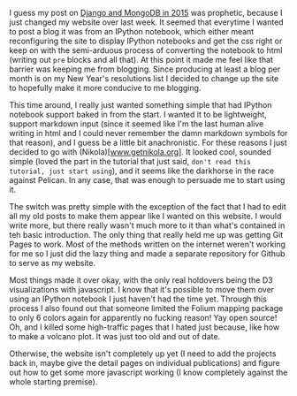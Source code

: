 <!-- 
.. title: Things keep a-changing
.. slug: things-keep-a-changing
.. date: 2015-05-01 08:50:41 UTC-05:00
.. tags: 
.. category: 
.. link: 
.. description: 
.. type: text
-->

I guess my post on [Django and MongoDB in 2015](www.npcompleteheart.com/posts/django-and-mongodb-in-2015) 
was prophetic, because I just changed my website over last week. It seemed that everytime I wanted to post 
a blog it was from an IPython notebook, which either meant reconfiguring the site to display IPython notebooks 
and get the css right or keep on with the semi-arduous process of converting the notebook to html (writing 
out `pre` blocks and all that). At this point it made me feel like that barrier was keeping me from blogging. 
Since producing at least a blog per month is on my New Year's resolutions list I decided to change up the 
site to hopefully make it more conducive to me blogging.

<!-- TEASER_END -->

This time around, I really just wanted something simple that had IPython notebook support baked in
from the start. I wanted it to be lightweight, support markdown input (since it seemed like I'm the
last human alive writing in html and I could never remember the damn markdown symbols for that
reason), and I guess be a little bit anachronistic. For these reasons I just decided to go with
(Nikola)[www.getnikola.org]. It looked cool, sounded simple (loved the part in the tutorial that
just said, `don't read this tutorial, just start using`), and it seems like the darkhorse in the
race against Pelican. In any case, that was enough to persuade me to start using it.

The switch was pretty simple with the exception of the fact that I had to edit all my old posts to
make them appear like I wanted on this website. I would write more, but there really wasn't much
more to it than what's contained in teh basic introduction. The only thing that really held me up
was getting Git Pages to work. Most of the methods written on the internet weren't working for me
so I just did the lazy thing and made a separate repository for Github to serve as my website.

Most things made it over okay, with the only real holdovers being the D3 visualizations with
javascript. I know that it's possible to move them over using an IPython notebook I just haven't had
the time yet. Through this process I also found out that someone limited the Folium mapping package
to only 6 colors again for apparently no fucking reason! Yay open source! Oh, and I killed some
high-traffic pages that I hated just because, like how to make a volcano plot. It was just too old
and out of date.

Otherwise, the website isn't completely up yet (I need to add the projects back in, maybe give the
detail pages on individual publications) and figure out how to get some more javascript working (I know
completely against the whole starting premise). 
